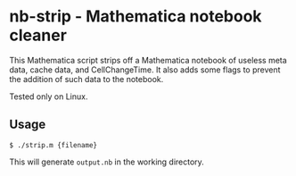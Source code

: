 
nb-strip - Mathematica notebook cleaner
=======================================

This Mathematica script strips off a Mathematica notebook of useless meta data,
cache data, and CellChangeTime. It also adds some flags to prevent the addition
of such data to the notebook.

Tested only on Linux.

Usage
-----
    $ ./strip.m {filename}

This will generate `output.nb` in the working directory.

